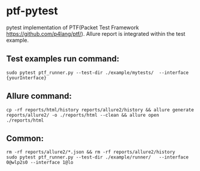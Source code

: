 # ptf-pytest
pytest implementation of PTF(Packet Test Framework https://github.com/p4lang/ptf/).
Allure report is integrated within the test example.


## Test examples run command:
```
sudo pytest ptf_runner.py --test-dir ./example/mytests/  --interface {yourInterface} 
```


## Allure command:
```
cp -rf reports/html/history reports/allure2/history && allure generate reports/allure2/ -o ./reports/html --clean && allure open ./reports/html
```


## Common:
```
rm -rf reports/allure2/*.json && rm -rf reports/allure2/history
sudo pytest ptf_runner.py --test-dir ./example/runner/   --interface 0@wlp2s0 --interface 1@lo

```
